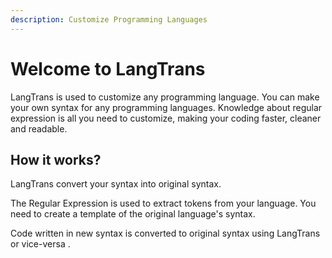 ```yaml
---
description: Customize Programming Languages
---
```


# Welcome to LangTrans

LangTrans is used to customize any programming language. You can make your own syntax for any programming languages. Knowledge about regular expression is all you need to customize, making your coding faster, cleaner and readable.

## How it works?

LangTrans convert your syntax into original syntax.&#x20;

The Regular Expression is used to extract tokens from your language. You need to create a template of the original language's syntax.&#x20;

Code written in new syntax is converted to original syntax using LangTrans or vice-versa .



